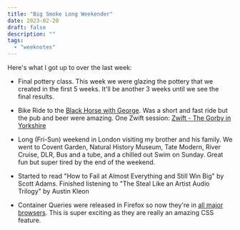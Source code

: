 ```yaml
---
title: "Big Smoke Long Weekender"
date: 2023-02-20
draft: false
description: ""
tags:
  - "weeknotes"
---
```


Here's what I got up to over the last week:

- Final pottery class. This week we were glazing the pottery that we created in the first 5 weeks. It'll be another 3 weeks until we see the final results.

- Bike Ride to the [Black Horse with George](https://www.strava.com/activities/8562275938). Was a short and fast ride but the pub and beer were amazing. One Zwift session: [Zwift - The Gorby in Yorkshire](https://www.strava.com/activities/8553965548)

- Long (Fri-Sun) weekend in London visiting my brother and his family. We went to Covent Garden, Natural History Museum, Tate Modern, River Cruise, DLR, Bus and a tube, and a chilled out Swim on Sunday. Great fun but super tired by the end of the weekend.

- Started to read "How to Fail at Almost Everything and Still Win Big" by Scott Adams. Finished listening to "The Steal Like an Artist Audio Trilogy" by Austin Kleon

- Container Queries were released in Firefox so now they're in [all major browsers](https://web.dev/cq-stable/). This is super exciting as they are really an amazing CSS feature.
